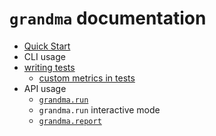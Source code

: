 # `grandma` documentation

* [Quick Start](../README.md)
* CLI usage
* [writing tests](test-files.md)
  * [custom metrics in tests](test-custom-metrics.md)
* API usage
  * [`grandma.run`](api-grandma-run.md)
  * `grandma.run` interactive mode
  * [`grandma.report`](api-grandma-report.md)
